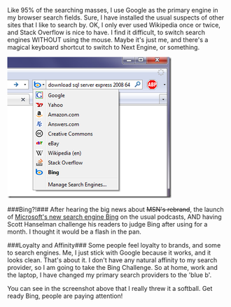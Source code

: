 <!--{Title:"Bing Switchover: One Month or More", PublishedOn:"2009-06-09T23:40:09", Intro:"Like 95% of the searching masses, I use Google as the primary engine in my browser search fields. Su"} -->


Like 95% of the searching masses, I use Google as the primary engine in my browser search fields. Sure, I have installed the usual suspects of other sites that I like to search by. OK, I only ever used Wikipedia once or twice, and Stack Overflow is nice to have. I find it difficult, to switch search engines WITHOUT using the mouse. Maybe it's just me, and there's a magical keyboard shortcut to switch to Next Engine, or something.

<img border="0" alt="firefox_search_engines_list" src="img/firefox_search_engines_list_5.png" width="375" height="323" />


###Bing?!###
After hearing the big news about <strike>MSN's rebrand</strike>, the launch of [Microsoft's new search engine Bing](www.bing.com) on the usual podcasts, AND having Scott Hanselman challenge his readers to judge Bing after using for a month. I thought it would be a flash in the pan. 

###Loyalty and Affinity###
Some people feel loyalty to brands, and some to search engines. Me, I just stick with Google because it works, and it looks clean. That's about it. I don't have any natural affinity to my search provider, so I am going to take the Bing Challenge. So at home, work and the laptop, I have changed my primary search providers to the 'blue b'.

You can see in the screenshot above that I really threw it a softball. Get ready Bing, people are paying attention!
